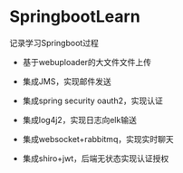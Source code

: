 # SpringbootLearn
记录学习Springboot过程

- 基于webuploader的大文件文件上传

- 集成JMS，实现邮件发送

- 集成spring security oauth2，实现认证

- 集成log4j2，实现日志向elk输送

- 集成websocket+rabbitmq，实现实时聊天

- 集成shiro+jwt，后端无状态实现认证授权
